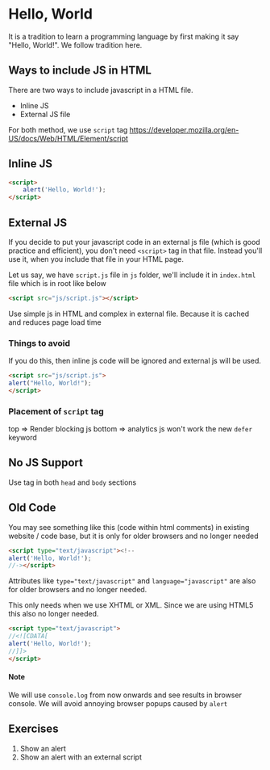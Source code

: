 # Hello, World    
It is a tradition to learn a programming language by first making it say "Hello, World!". We follow tradition here.

## Ways to include JS in HTML
There are two ways to include javascript in a HTML file.
* Inline JS
* External JS file

For both method, we use `script` tag
https://developer.mozilla.org/en-US/docs/Web/HTML/Element/script

## Inline JS
```html
<script>
    alert('Hello, World!');
</script>
```

## External JS
If you decide to put your javascript code in an external js file (which is good practice and efficient), you don't need `<script>` tag in that file. Instead you'll use it, when you include that file in your HTML page.

Let us say, we have `script.js` file in `js` folder, we'll include it in `index.html` file which is in root like below
```html
<script src="js/script.js"></script>
```

Use simple js in HTML and complex in external file. Because it is cached and reduces page load time


### Things to avoid
If you do this, then inline js code will be ignored and external js will be used.
```html
<script src="js/script.js">
alert("Hello, World!");
</script>
```
### Placement of `script` tag
top => Render blocking js
bottom => analytics js won't work
the new `defer` keyword

## No JS Support
Use <noscript> tag in both `head` and `body` sections

## Old Code
You may see something like this (code within html comments) in existing website / code base, but it is only for older browsers and no longer needed
```html
<script type="text/javascript"><!--
alert('Hello, World!');
//-></script>
```
Attributes like `type="text/javascript"` and `language="javascript"` are also for older browsers and no longer needed.

This only needs when we use XHTML or XML. Since we are using HTML5 this also no longer needed.
```html
<script type="text/javascript">
//<![CDATA[
alert('Hello, World!');
//]]>
</script>
```


#### Note
We will use `console.log` from now onwards and see results in browser console. We will avoid annoying browser popups caused by `alert`

## Exercises
1. Show an alert
2. Show an alert with an external script
